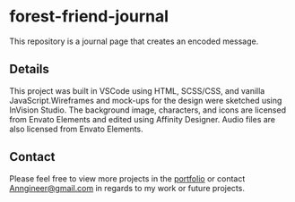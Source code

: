 # forest-friend-journal

This repository is a journal page that creates an encoded message.

## Details

This project was built in VSCode using HTML, SCSS/CSS, and vanilla JavaScript.Wireframes and mock-ups for the design were sketched using InVision Studio. The background image, characters, and icons are licensed from Envato Elements and edited using Affinity Designer. Audio files are also licensed from Envato Elements.

## Contact

Please feel free to view more projects in the [portfolio](https://mathmythica.com/) or contact Anngineer@gmail.com in regards to my work or future projects.
